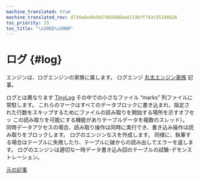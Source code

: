 ```yaml
---
machine_translated: true
machine_translated_rev: d734a8e46ddd7465886ba4133bff743c55190626
toc_priority: 33
toc_title: "\u30ED\u30B0"
---
```


# ログ {#log}

エンジンは、ログエンジンの家族に属します。 ログエンジ [丸太エンジン家族](log_family.md) 記事。

ログとは異なります [TinyLog](tinylog.md) その中での小さなファイル “marks” 列ファイルに常駐します。 これらのマークはすべてのデータブロックに書き込まれ、指定された行数をスキップするためにファイルの読み取りを開始する場所を示すオフセッ この読み取りを可能にする機能がありテーブルデータを複数のスレッド）。
同時データアクセスの場合、読み取り操作は同時に実行でき、書き込み操作は読み取りをブロックします。
ログのエンジンなスを作成します。 同様に、執筆する場合はテーブルに失敗したり、テーブルに破からの読み出しでエラーを返します。 ログのエンジンは適切な一時データ書き込み回のテーブルの試験-デモンストレーション。

[元の記事](https://clickhouse.tech/docs/en/operations/table_engines/log/) <!--hide-->
